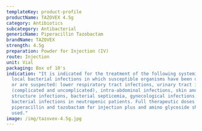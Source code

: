 ```yaml
---
templateKey: product-profile
productName: TAZOVEX 4.5g
category: Antibiotics
subcategory: Antibacterial
genericName: Piperacillin Tazobactam
brandName: TAZOVEX
strength: 4.5g
preparation: Powder for Injection (IV)
route: Injection
unit: Vial
packaging: Box of 10's
indication: "It is indicated for the treatment of the following systemic and/or
  local bacterial infections in which susceptible organisms have been detected
  or are suspected: lower respiratory tract infections, urinary tract infections
  (complicated and uncomplicated), intra-abdominal infections, skin and skin
  structure infections, bacterial septicemia, gynecological infections,
  bacterial infections in neutropenic patients. Full therapeutic doses of
  piperacillin and tazobactam for injection plus and amino glycoside should be
  used."
image: /img/tazovex-4.5g.jpg
---
```


